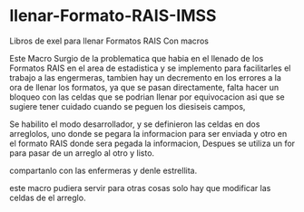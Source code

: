 # llenar-Formato-RAIS-IMSS
Libros de exel para llenar Formatos RAIS Con macros 


Este Macro Surgio de la problematica que habia en el llenado de los Formatos RAIS en el area de estadistica y se implemento para facilitarles el trabajo a las engermeras,
tambien hay un decremento en los errores a la ora de llenar los formatos, ya que se pasan directamente, falta hacer un bloqueo con las celdas que se podrian llenar por equivocacion asi que se sugiere tener cuidado cuando se peguen los diesiseis campos,

Se habilito el modo desarrollador, y se definieron las celdas en dos arreglolos, uno donde se pegara la informacion para ser enviada y otro en el formato RAIS donde sera pegada la informacion, Despues se utiliza un for para pasar de un arreglo al otro y listo.

compartanlo con las enfermeras y denle estrellita.

este macro pudiera servir para otras cosas solo hay que modificar las celdas de el arreglo.
